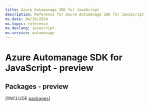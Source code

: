 ```yaml
---
title: Azure Automanage SDK for JavaScript
description: Reference for Azure Automanage SDK for JavaScript
ms.date: 04/18/2024
ms.topic: reference
ms.devlang: javascript
ms.service: automanage
---
```

# Azure Automanage SDK for JavaScript - preview
## Packages - preview
[!INCLUDE [packages](automanage-index.md)]